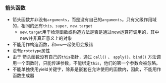 ###  箭头函数

- 箭头函数并非没有`arguments`，而是没有自己的`arguments`，只有父级作用域的，相同的还有`this、super、new.target `
  - `new.target`用于检测函数或构造方法是否是通过new运算符调用的，其中new并非真正意义上的对象
- 不能用作构造函数，和`new`一起使用会报错
- 没有`prototype`属性
- 由于 箭头函数没有自己的`this`指针，通过 `call()` 、 `apply()`、`bind()` 方法调用一个函数时，只能传递参数，不能绑定`this`，他们的第一个参数会被忽略。
- 不能单独使用yield关键字，除非是嵌套在允许使用的函数内，因此，不能用作函数生成器